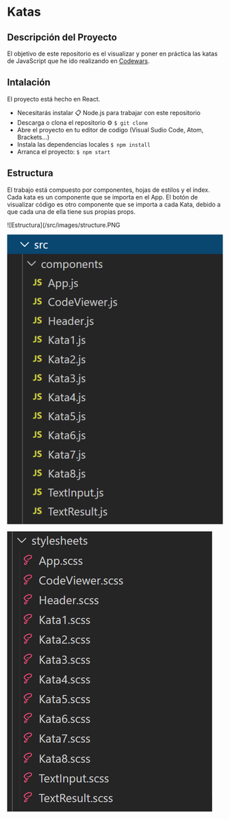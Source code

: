 # Katas

## Descripción del Proyecto

El objetivo de este repositorio es el visualizar y poner en práctica las katas de JavaScript que he ido realizando en [Codewars](https://www.codewars.com/).

## Intalación

El proyecto está hecho en React.

- Necesitarás instalar 📋 Node.js para trabajar con este repositorio
- Descarga o clona el repositorio ⚙️
    `$ git clone`
- Abre el proyecto en tu editor de codigo (Visual Sudio Code, Atom, Brackets...)
- Instala las dependencias locales
   `$ npm install`
- Arranca el proyecto:
   `$ npm start`

## Estructura 

El trabajo está compuesto por componentes, hojas de estilos y el index. Cada kata es un componente que se importa en el App. 
El botón de visualizar código es otro componente que se importa a cada Kata, debido a que cada una de ella tiene sus propias props.

![Estructura](/src/images/structure.PNG

![Componentes](/src/images/components.PNG)

![Estilos](/src/images/stylesheets.PNG)
